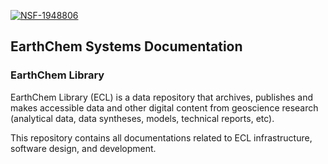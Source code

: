    [![NSF-1948806](https://img.shields.io/badge/NSF-1928366-blue.svg)](https://nsf.gov/awardsearch/showAward?AWD_ID=1948806)
##  EarthChem Systems Documentation

### EarthChem Library
EarthChem Library (ECL) is a data repository that archives, publishes and makes accessible data and other digital content from geoscience research (analytical data, data syntheses, models, technical reports, etc).

This repository contains all documentations related to ECL infrastructure, software design, and development.
